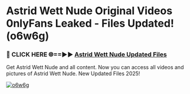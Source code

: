 # Astrid Wett Nude Original Videos 0nlyFans Leaked - Files Updated! (o6w6g)

<h3>🔴 CLICK HERE 🌐==►► <a href="https://tinyurl.com/4mcuefdz" rel="nofollow">Astrid Wett Nude Updated Files</a></h3>

Get Astrid Wett Nude and all content. Now you can access all videos and pictures of Astrid Wett Nude. New Updated Files 2025!

[![o6w6g](https://i.imgur.com/StAQSOY.gif)](https://tinyurl.com/4mcuefdz)
